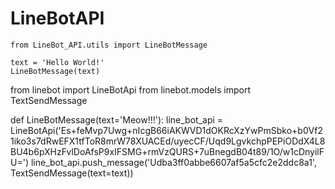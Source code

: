 # LineBotAPI
```
from LineBot_API.utils import LineBotMessage

text = 'Hello World!'
LineBotMessage(text)
```
from linebot import LineBotApi
from linebot.models import TextSendMessage

def LineBotMessage(text='Meow!!!'):
  line_bot_api = LineBotApi('Es+feMvp7Uwg+nIcgB66iAKWVD1dOKRcXzYwPmSbko+b0Vf21iko3s7dRwEFX1tfToR8mrW78XUACEd/uyecCF/Uqd9LgvkchpPEPiODdX4L8BU4b6pXHzFvlDoAfsP9xIFSMG+rmVzQURS+7uBnegdB04t89/1O/w1cDnyilFU=')
  line_bot_api.push_message('Udba3ff0abbe6607af5a5cfc2e2ddc8a1', TextSendMessage(text=text))
